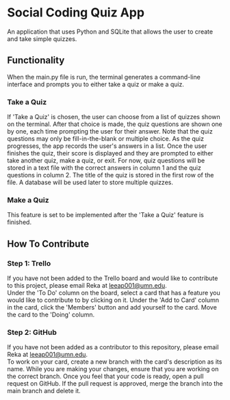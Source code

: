 # Social Coding Quiz App
An application that uses Python and SQLite that allows the user to create and take simple quizzes. 

## Functionality
When the main.py file is run, the terminal generates a command-line interface and prompts you to either take a quiz or make a quiz. 
### Take a Quiz 
If 'Take a Quiz' is chosen, the user can choose from a list of quizzes shown on the terminal. After that choice is made, the quiz questions are shown one by one, each time prompting the user for their answer. Note that the quiz questions may only be fill-in-the-blank or multiple choice. As the quiz progresses, the app records the user's answers in a list. Once the user finishes the quiz, their score is displayed and they are prompted to either take another quiz, make a quiz, or exit. For now, quiz questions will be stored in a text file with the correct answers in column 1 and the quiz questions in column 2. The title of the quiz is stored in the first row of the file. A database will be used later to store multiple quizzes.
### Make a Quiz
This feature is set to be implemented after the 'Take a Quiz' feature is finished. 
## How To Contribute
### Step 1: Trello
If you have not been added to the Trello board and would like to contribute to this project, please email Reka at leeap001@umn.edu. <br>
Under the 'To Do' column on the board, select a card that has a feature you would like to contribute to by clicking on it. Under the 'Add to Card' column in the card, click the 'Members' button and add yourself to the card. Move the card to the 'Doing' column.
### Step 2: GitHub
If you have not been added as a contributor to this repository, please email Reka at leeap001@umn.edu. <br>
To work on your card, create a new branch with the card's description as its name. While you are making your changes, ensure that you are working on the correct branch. Once you feel that your code is ready, open a pull request on GitHub. If the pull request is approved, merge the branch into the main branch and delete it. 
